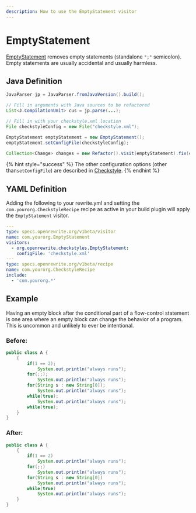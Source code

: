 ```yaml
---
description: How to use the EmptyStatement visitor
---
```


# EmptyStatement

[EmptyStatement](https://checkstyle.sourceforge.io/config_coding.html#EmptyStatement) removes empty statements \(standalone `";"` semicolon\). Empty statements are usually accidental and usually harmless.

## Java Definition

```java
JavaParser jp = JavaParser.fromJavaVersion().build();

// Fill in arguments with Java sources to be refactored
List<J.CompilationUnit> cus = jp.parse(...); 

// Fill in with your checkstyle.xml location
File checkstyleConfig = new File("checkstyle.xml"); 

EmptyStatement emptyStatement = new EmptyStatement();
emptyStatement.setConfigFile(checkstyleConfig);

Collection<Change> changes = new Refactor().visit(emptyStatement).fix(cus);
```

{% hint style="success" %}
The other configuration options \(other than`setConfigFile`\) are described in [Checkstyle](./#configuration-options).
{% endhint %}

## YAML Definition

Adding the following to your rewrite.yml and setting the `com.yourorg.CheckstyleRecipe` recipe as active in your build plugin will apply the `EmptyStatement` visitor.

```yaml
---
type: specs.openrewrite.org/v1beta/visitor
name: com.yourorg.EmptyStatement
visitors:
  - org.openrewrite.checkstyles.EmptyStatement:
    configFile: 'checkstyle.xml'
---
type: specs.openrewrite.org/v1beta/recipe
name: com.yourorg.CheckstyleRecipe
include:
  - 'com.yourorg.*'
```

## Example

Having an empty block after the conditional part of a flow-control statement is one area where an empty block can change the behavior of a program. This is uncommon and unlikely to ever be intentional.

### Before:

```java
public class A {
    {
        if(1 == 2);
            System.out.println("always runs");
        for(;;);
            System.out.println("always runs");
        for(String s : new String[0]);
            System.out.println("always runs");
        while(true);
            System.out.println("always runs");
        while(true);
    }
}
```

### After:

```java
public class A {
    {
        if(1 == 2)
            System.out.println("always runs");
        for(;;)
            System.out.println("always runs");
        for(String s : new String[0])
            System.out.println("always runs");
        while(true)
            System.out.println("always runs");
    }
}
```

